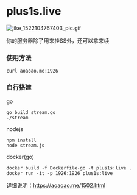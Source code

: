 # plus1s.live

![jike_1522104767403_pic.gif](https://download.aoaoao.me/jike_1522104767403_pic.gif)

你的服务器除了用来挂SS外，还可以拿来续

### 使用方法
```
curl aoaoao.me:1926
```

### 自行搭建

go

```
go build stream.go
./stream
```

nodejs

```
npm install
node stream.js
```

docker(go)

```
docker build -f Dockerfile-go -t plus1s:live .
docker run -it -p 1926:1926 plus1s:live
```

详细说明：https://aoaoao.me/1502.html
